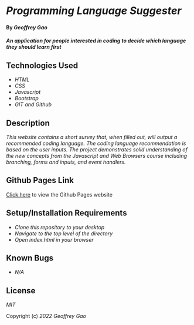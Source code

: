 # _Programming Language Suggester_

#### By _Geoffrey Gao_

#### _An application for people interested in coding to decide which language they should learn first_

## Technologies Used

* _HTML_
* _CSS_
* _Javascript_
* _Bootstrap_
* _GIT and Github_

## Description

_This website contains a short survey that, when filled out, will output a recommended coding language. The coding language recommendation is based on the user inputs. The project demonstrates solid understanding of the new concepts from the Javascript and Web Browsers course including branching, forms and inputs, and event handlers._

## Github Pages Link

[Click here]() to view the Github Pages website

## Setup/Installation Requirements

* _Clone this repository to your desktop_
* _Navigate to the top level of the directory_
* _Open index.html in your browser_

## Known Bugs

* _N/A_

## License

_MIT_

Copyright (c) _2022_ _Geoffrey Gao_